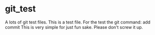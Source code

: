# git_test
A lots of git test files.
This is a test file. 
For the test the git command: add commit
This is very simple for just fun sake.
Please don't screw it up.


